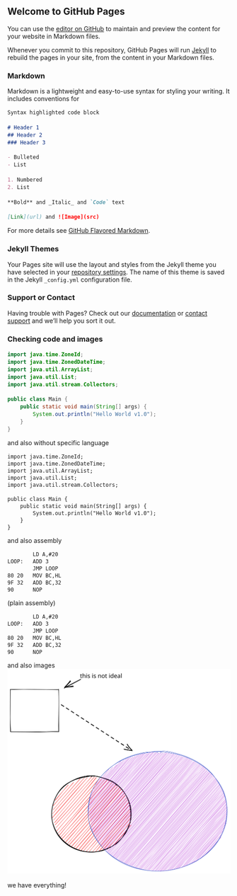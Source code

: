 ## Welcome to GitHub Pages

You can use the [editor on GitHub](https://github.com/ntsakonas/ntsakonas.github.io/edit/master/README.md) to maintain and preview the content for your website in Markdown files.

Whenever you commit to this repository, GitHub Pages will run [Jekyll](https://jekyllrb.com/) to rebuild the pages in your site, from the content in your Markdown files.

### Markdown

Markdown is a lightweight and easy-to-use syntax for styling your writing. It includes conventions for

```markdown
Syntax highlighted code block

# Header 1
## Header 2
### Header 3

- Bulleted
- List

1. Numbered
2. List

**Bold** and _Italic_ and `Code` text

[Link](url) and ![Image](src)
```

For more details see [GitHub Flavored Markdown](https://guides.github.com/features/mastering-markdown/).

### Jekyll Themes

Your Pages site will use the layout and styles from the Jekyll theme you have selected in your [repository settings](https://github.com/ntsakonas/ntsakonas.github.io/settings). The name of this theme is saved in the Jekyll `_config.yml` configuration file.

### Support or Contact

Having trouble with Pages? Check out our [documentation](https://help.github.com/categories/github-pages-basics/) or [contact support](https://github.com/contact) and we’ll help you sort it out.

### Checking code and images

```java
import java.time.ZoneId;
import java.time.ZonedDateTime;
import java.util.ArrayList;
import java.util.List;
import java.util.stream.Collectors;

public class Main {
    public static void main(String[] args) {
        System.out.println("Hello World v1.0");
    }
}    

```

and also without specific language 

```
import java.time.ZoneId;
import java.time.ZonedDateTime;
import java.util.ArrayList;
import java.util.List;
import java.util.stream.Collectors;

public class Main {
    public static void main(String[] args) {
        System.out.println("Hello World v1.0");
    }
}    

```

and also assembly
```assembly
        LD A,#20
LOOP:   ADD 3
        JMP LOOP
80 20   MOV BC,HL
9F 32   ADD BC,32
90      NOP
```

(plain assembly)

```
        LD A,#20
LOOP:   ADD 3
        JMP LOOP
80 20   MOV BC,HL
9F 32   ADD BC,32
90      NOP
```


and also images
![Image](images/sample.svg)

we have everything!
